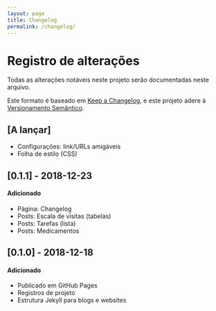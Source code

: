 ```yaml
---
layout: page
title: Changelog
permalink: /changelog/
---
```


# Registro de alterações
Todas as alterações notáveis neste projeto serão documentadas neste arquivo.

Este formato é baseado em [Keep a Changelog](https://keepachangelog.com/en/1.0.0/),
e este projeto adere à [Versionamento Semântico](https://semver.org/spec/v2.0.0.html).

## [A lançar]
- Configurações: link/URLs amigáveis
- Folha de estilo (CSS)

## [0.1.1] - 2018-12-23
#### Adicionado
- Página: Changelog
- Posts: Escala de visitas (tabelas)
- Posts: Tarefas (lista)
- Posts: Medicamentos


## [0.1.0] - 2018-12-18
#### Adicionado
- Publicado em GitHub Pages
- Registros de projeto
- Estrutura Jekyll para blogs e websites